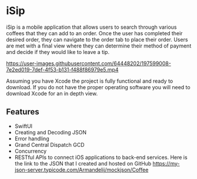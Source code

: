 # iSip

 iSip is a mobile application that allows users to search through various coffees that they can add to an order.
Once the user has completed their desired order, they can navigate to the order tab to place their order.
Users are met with a final view where they can determine their method of payment and decide if they would like to leave
a tip.

https://user-images.githubusercontent.com/64448202/197599008-7e2ed019-7def-4f53-b131-f488f86979e5.mp4


Assuming you have Xcode the project is fully functional and ready to download. If you do not have the proper operating
software you will need to download Xcode for an in depth view.

## Features

* SwiftUI
* Creating and Decoding JSON
* Error handling
* Grand Central Dispatch GCD
* Concurrency 
* RESTful APIs to connect iOS applications to back-end services.
Here is the link to the JSON that I created and hosted on GitHub https://my-json-server.typicode.com/Armandelij/mockjson/Coffee 




